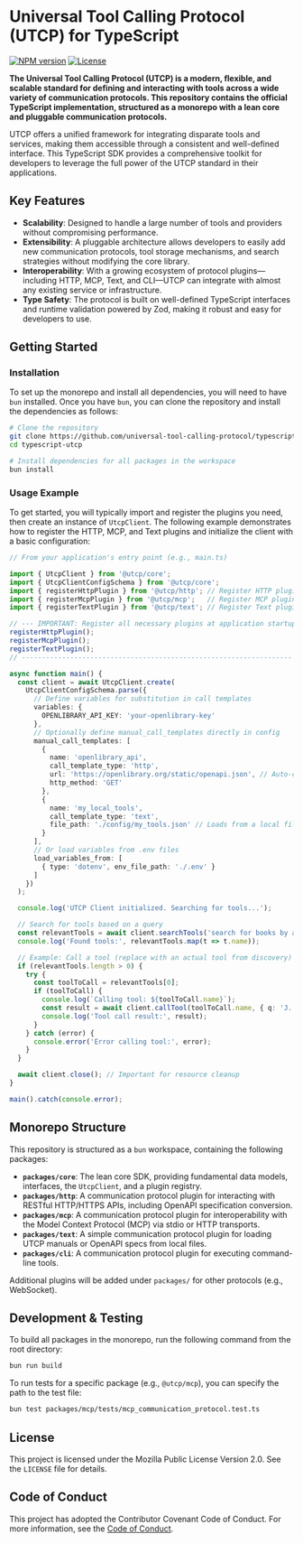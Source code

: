 # Universal Tool Calling Protocol (UTCP) for TypeScript

[![NPM version](https://img.shields.io/npm/v/@utcp/core.svg)](https://www.npmjs.com/package/@utcp/core)
[![License](https://img.shields.io/badge/License-MPL%202.0-brightgreen.svg)](https://opensource.org/licenses/MPL-2.0)

**The Universal Tool Calling Protocol (UTCP) is a modern, flexible, and scalable standard for defining and interacting with tools across a wide variety of communication protocols. This repository contains the official TypeScript implementation, structured as a monorepo with a lean core and pluggable communication protocols.**

UTCP offers a unified framework for integrating disparate tools and services, making them accessible through a consistent and well-defined interface. This TypeScript SDK provides a comprehensive toolkit for developers to leverage the full power of the UTCP standard in their applications.

## Key Features

*   **Scalability**: Designed to handle a large number of tools and providers without compromising performance.
*   **Extensibility**: A pluggable architecture allows developers to easily add new communication protocols, tool storage mechanisms, and search strategies without modifying the core library.
*   **Interoperability**: With a growing ecosystem of protocol plugins—including HTTP, MCP, Text, and CLI—UTCP can integrate with almost any existing service or infrastructure.
*   **Type Safety**: The protocol is built on well-defined TypeScript interfaces and runtime validation powered by Zod, making it robust and easy for developers to use.

## Getting Started

### Installation

To set up the monorepo and install all dependencies, you will need to have `bun` installed. Once you have `bun`, you can clone the repository and install the dependencies as follows:

```bash
# Clone the repository
git clone https://github.com/universal-tool-calling-protocol/typescript-utcp.git
cd typescript-utcp

# Install dependencies for all packages in the workspace
bun install
```

### Usage Example

To get started, you will typically import and register the plugins you need, then create an instance of `UtcpClient`. The following example demonstrates how to register the HTTP, MCP, and Text plugins and initialize the client with a basic configuration:

```typescript
// From your application's entry point (e.g., main.ts)

import { UtcpClient } from '@utcp/core';
import { UtcpClientConfigSchema } from '@utcp/core';
import { registerHttpPlugin } from '@utcp/http'; // Register HTTP plugin
import { registerMcpPlugin } from '@utcp/mcp';   // Register MCP plugin
import { registerTextPlugin } from '@utcp/text'; // Register Text plugin

// --- IMPORTANT: Register all necessary plugins at application startup ---
registerHttpPlugin();
registerMcpPlugin();
registerTextPlugin();
// -------------------------------------------------------------------

async function main() {
  const client = await UtcpClient.create(
    UtcpClientConfigSchema.parse({
      // Define variables for substitution in call templates
      variables: {
        OPENLIBRARY_API_KEY: 'your-openlibrary-key'
      },
      // Optionally define manual_call_templates directly in config
      manual_call_templates: [
        {
          name: 'openlibrary_api',
          call_template_type: 'http',
          url: 'https://openlibrary.org/static/openapi.json', // Auto-converts OpenAPI
          http_method: 'GET'
        },
        {
          name: 'my_local_tools',
          call_template_type: 'text',
          file_path: './config/my_tools.json' // Loads from a local file
        }
      ],
      // Or load variables from .env files
      load_variables_from: [
        { type: 'dotenv', env_file_path: './.env' }
      ]
    })
  );

  console.log('UTCP Client initialized. Searching for tools...');

  // Search for tools based on a query
  const relevantTools = await client.searchTools('search for books by author');
  console.log('Found tools:', relevantTools.map(t => t.name));

  // Example: Call a tool (replace with an actual tool from discovery)
  if (relevantTools.length > 0) {
    try {
      const toolToCall = relevantTools[0];
      if (toolToCall) {
        console.log(`Calling tool: ${toolToCall.name}`);
        const result = await client.callTool(toolToCall.name, { q: 'J. K. Rowling' });
        console.log('Tool call result:', result);
      }
    } catch (error) {
      console.error('Error calling tool:', error);
    }
  }

  await client.close(); // Important for resource cleanup
}

main().catch(console.error);
```

## Monorepo Structure

This repository is structured as a `bun` workspace, containing the following packages:

*   **`packages/core`**: The lean core SDK, providing fundamental data models, interfaces, the `UtcpClient`, and a plugin registry.
*   **`packages/http`**: A communication protocol plugin for interacting with RESTful HTTP/HTTPS APIs, including OpenAPI specification conversion.
*   **`packages/mcp`**: A communication protocol plugin for interoperability with the Model Context Protocol (MCP) via stdio or HTTP transports.
*   **`packages/text`**: A simple communication protocol plugin for loading UTCP manuals or OpenAPI specs from local files.
*   **`packages/cli`**: A communication protocol plugin for executing command-line tools.

Additional plugins will be added under `packages/` for other protocols (e.g., WebSocket).

## Development & Testing

To build all packages in the monorepo, run the following command from the root directory:

```bash
bun run build
```

To run tests for a specific package (e.g., `@utcp/mcp`), you can specify the path to the test file:

```bash
bun test packages/mcp/tests/mcp_communication_protocol.test.ts
```

## License

This project is licensed under the Mozilla Public License Version 2.0. See the `LICENSE` file for details.

## Code of Conduct

This project has adopted the Contributor Covenant Code of Conduct. For more information, see the [Code of Conduct](https://www.contributor-covenant.org/version/2/1/code_of_conduct/).